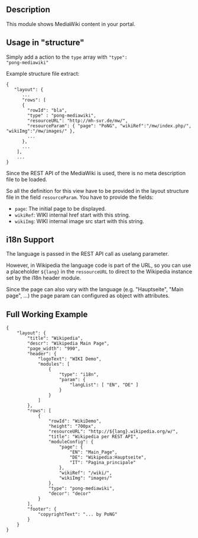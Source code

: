 ## Description
This module shows MediaWiki content in your portal. 

## Usage in "structure" 
Simply add a action to the <code>type</code> array with <code>"type": "pong-mediawiki"</code>

Example structure file extract:

	{
	   "layout": {
	      ...
	      "rows": [
	      {
	        "rowId": "bla",
	        "type" : "pong-mediawiki",
	        "resourceURL": "http://mh-svr.de/mw/",        
	        "resourceParam": { "page": "PoNG", "wikiRef":"/mw/index.php/", "wikiImg":"/mw/images/" },
	        ...
	      },
	      ...
	    ],
	    ...
	}

Since the REST API of the MediaWiki is used, there is no meta description file to be loaded. 

So all the definition for this view have to be provided in the layout structure file in the field <code>resourceParam</code>. 
You have to provide the fields:
* <code>page</code>: The initial page to be displayed.
* <code>wikiRef</code>: WIKI internal href start with this string.
* <code>wikiImg</code>: WIKI internal image src start with this string.

## i18n Support
The language is passed in the REST API call as uselang parameter.

However, in Wikipedia the language code is part of the URL, so you can use a placeholder <code>${lang}</code> in the <code>ressourceURL</code> to direct to the Wikipedia instance set by the i18n header module.

Since the page can also vary with the language (e.g. "Hauptseite", "Main page", ...) the page param can configured as object with attributes.

## Full Working Example
                   
	{
	    "layout": {
	        "title": "Wikipedia",
	        "descr": "Wikipedia Main Page",
	        "page_width": "990",
	        "header": {
	            "logoText": "WIKI Demo",
	            "modules": [
	                {
	                    "type": "i18n",
	                    "param": {
	                        "langList": [ "EN", "DE" ]
	                    }
	                }
	            ]
	        },
	        "rows": [
	            {
	                "rowId": "WikiDemo",
	                "height": "700px",
	                "resourceURL": "http://${lang}.wikipedia.org/w/",
	                "title": "Wikipedia per REST API",
	                "moduleConfig": {
	                    "page": {
	                        "EN": "Main_Page",
	                        "DE": "Wikipedia:Hauptseite",
	                        "IT": "Pagina_principale"
	                    },
	                    "wikiRef": "/wiki/",
	                    "wikiImg": "images/"
	                },
	                "type": "pong-mediawiki",
	                "decor": "decor"
	            }
	        ],
	        "footer": {
	            "copyrightText": "... by PoNG"
	        }
	    }
	}